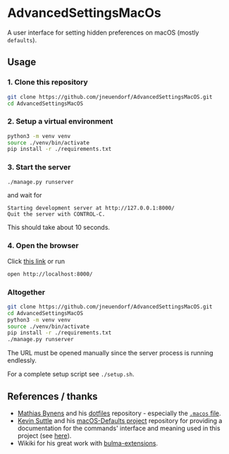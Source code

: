 # AdvancedSettingsMacOs

A user interface for setting hidden preferences on macOS (mostly `defaults`).


## Usage

### 1. Clone this repository

```bash
git clone https://github.com/jneuendorf/AdvancedSettingsMacOS.git
cd AdvancedSettingsMacOS
```


### 2. Setup a virtual environment

```bash
python3 -m venv venv
source ./venv/bin/activate
pip install -r ./requirements.txt
```


### 3. Start the server

```bash
./manage.py runserver
```

and wait for

```
Starting development server at http://127.0.0.1:8000/
Quit the server with CONTROL-C.
```

This should take about 10 seconds.


### 4. Open the browser

Click [this link](http://localhost:8000/) or run


```bash
open http://localhost:8000/
```


### Altogether


```bash
git clone https://github.com/jneuendorf/AdvancedSettingsMacOS.git
cd AdvancedSettingsMacOS
python3 -m venv venv
source ./venv/bin/activate
pip install -r ./requirements.txt
./manage.py runserver
```

The URL must be opened manually since the server process is running endlessly.

For a complete setup script see `./setup.sh`.


## References / thanks

- [Mathias Bynens](https://mathiasbynens.be/) and his [dotfiles](https://github.com/mathiasbynens/dotfiles) repository - especially the [`.macos` file](https://github.com/mathiasbynens/dotfiles/blob/master/.macos).
- [Kevin Suttle](http://kevinsuttle.com/) and his [macOS-Defaults project](https://github.com/kevinSuttle/macOS-Defaults) repository for providing a documentation for the commands' interface and meaning used in this project (see [here](https://github.com/kevinSuttle/macOS-Defaults/blob/master/REFERENCE.md)).
- Wikiki for his great work with [bulma-extensions](https://github.com/wikiki/bulma-extensions).
